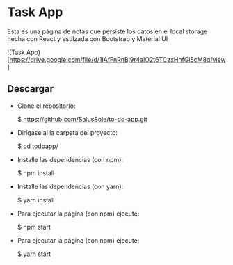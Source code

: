 # Task App

Esta es una página de notas que persiste los datos en el local storage hecha con React y estilzada con Bootstrap y Material UI

!(Task App)[https://drive.google.com/file/d/1IAfFnRnBj9r4alO2t6TCzxHnfGl5cM8q/view]

## Descargar

+ Clone el repositorio:

    $ https://github.com/SalusSole/to-do-app.git

+ Dirígase al la carpeta del proyecto:

    $ cd todoapp/

+ Installe las dependencias (con npm):

    $ npm install

+ Installe las dependencias (con yarn):

    $ yarn install

+ Para ejecutar la página (con npm) ejecute:

    $ npm start

+ Para ejecutar la página (con npm) ejecute:

    $ yarn start

